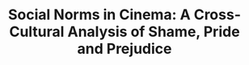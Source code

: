 ---
title: "Social Norms in Cinema: A Cross-Cultural Analysis of Shame, Pride and Prejudice"
collection: publications
permalink: /publications/bollywood-norms
venue: 'NAACL'
paperurl: 'https://arxiv.org/abs/2402.11333'
citation: 'Sunny Rai, Khushang Jilesh Zaveri, <b>Shreya Havaldar</b>, Soumna Nema, Lyle Ungar, & Sharath Chandra Guntuku (2025)'


---